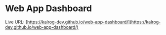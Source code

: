 # Web App Dashboard
Live URL: [https://kalrog-dev.github.io/web-app-dashboard/](https://kalrog-dev.github.io/web-app-dashboard/)

